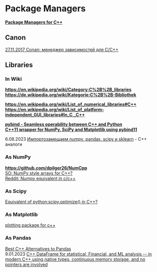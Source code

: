 # Package Managers
**[Package Managers for C++](https://hackingcpp.com/cpp/tools/package_managers.html)**          

## Canon
[27.11.2017 Conan: менеджер зависимостей для C/C++](https://habr.com/ru/articles/342982/)             

## Libraries
### In Wiki
**https://en.wikipedia.org/wiki/Category:C%2B%2B_libraries**            
**https://de.wikipedia.org/wiki/Kategorie:C%2B%2B-Bibliothek**        

**https://en.wikipedia.org/wiki/List_of_numerical_libraries#C++**    
**https://en.wikipedia.org/wiki/List_of_platform-independent_GUI_libraries#In_C,_C++**


**[pybind - Seamless operability between C++ and Python](https://github.com/pybind)**              
**[C++11 wrapper for NumPy, SciPy and Matplotlib using pybind11](https://github.com/yokaze/pyscience11)**                        


6.08.2023 [Импортозамещаем numpy, pandas, scipy и sklearn](https://habr.com/ru/articles/752762/) - C++ аналоги                  

### As NumPy
**https://github.com/dpilger26/NumCpp**                     
[SO: NumPy style arrays for C++?](https://stackoverflow.com/questions/11169418/numpy-style-arrays-for-c)                     
[Reddit: Numpy equivalent in c/c++](https://www.reddit.com/r/computervision/comments/aj8cb7/numpy_equivalent_in_cc)           

### As Scipy
[Equivalent of python:scipy.optimize() in C++?](https://stackoverflow.com/questions/10642999/equivalent-of-pythonscipy-optimize-in-c)            

### As Matplotlib
[plotting package for c++](https://stackoverflow.com/questions/4283731/plotting-package-for-c)         

### As Pandas
[Best C++ Alternatives to Pandas](https://www.reddit.com/r/cpp/comments/hx3fd9/best_c_alternatives_to_pandas/)     
9.01.2023 [C++ DataFrame for statistical, Financial, and ML analysis -- in modern C++ using native types, continuous memory storage, and no pointers are involved](https://bestofcpp.com/repo/hosseinmoein-DataFrame-cpp-data-structures)             

